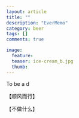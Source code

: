 ```yaml
---
layout: article
title: ""
description: "EverMemo"
category: beer
tags: []
comments: true

image:
  feature:
  teaser: ice-cream_b.jpg
  thumb:
---
```

To be a d



【顺风而行】  


【不做什么】
